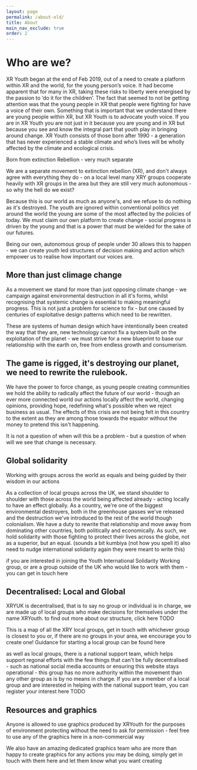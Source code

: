 ```yaml
---
layout: page
permalink: /about-old/
title: About
main_nav_exclude: true
order: 2
---
```


# Who are we?

XR Youth began at the end of Feb 2019, out of a need to create a platform within XR and the world, for the young person’s voice.
It had become apparent that for many in XR, taking these risks to liberty were energised by the passion to ‘do it for the children’. The fact that seemed to not be getting attention was that the young people in XR that people were fighting for have a voice of their own.
Something that is important that we understand there are young people within XR, but XR Youth is to advocate youth voice. If you are in XR Youth you are not just in it because you are young and in XR but because you see and know the integral part that youth play in bringing around change.
XR Youth consists of those born after 1990 - a generation that has never experienced a stable climate and who’s lives will be wholly affected by the climate and ecological crisis.

Born from extinction Rebellion - very much separate

We are a separate movement to extinction rebellion (XR), and don't always agree with everything they do - on a local level many XRY groups cooperate heavily with XR groups in the area but they are still very much autonomous - so why the hell do we exist?

Because this is our world as much as anyone's, and we refuse to do nothing as it's destroyed. The youth are ignored within conventional politics yet around the world the young are some of the most affected by the policies of today. We must claim our own platform to create change - social progress is driven by the young and that is a power that must be wielded for the sake of our futures.

Being our own, autonomous group of people under 30 allows this to happen - we can create youth led structures of decision making and action which empower us to realise how important our voices are.

## More than just climage change

As a movement we stand for more than just opposing climate change - we campaign against environmental destruction in all it's forms, whilst recognising that systemic change is essential to making meaningful progress. This is not just a problem for science to fix - but one caused by centuries of exploitative design patterns which need to be rewritten.

These are systems of human design which have intentionally been created the way that they are, new technology cannot fix a system built on the exploitation of the planet - we must strive for a new blueprint to base our relationship with the earth on, free from endless growth and consumerism.

## The game is rigged, it's destroying our planet, we need to rewrite the rulebook.

We have the power to force change, as young people creating communities we hold the ability to radically affect the future of our world - though an ever more connected world our actions locally affect the world, changing opinions, providing hope, redefining what's possible when we reject business as usual. The effects of this crisis are not being felt in this country to the extent as they are among those towards the equator without the money to pretend this isn't happening.

It is not a question of when will this be a problem - but a question of when will we see that change is necessary.

## Global solidarity

Working with groups across the world as equals and being guided by their wisdom in our actions

As a collection of local groups across the UK, we stand shoulder to shoulder with those across the world being affected already - acting locally to have an effect globally. As a country, we're one of the biggest environmental destroyers, both in the greenhouse gasses we've released and the destruction we've introduced to the rest of the world though colonialism. We have a duty to rewrite that relationship and move away from dominating other countries, both politically and economically. As such, we hold solidarity with those fighting to protect their lives across the globe, not as a superior, but an equal. (sounds a bit kumbiya (not how you spell it) also need to nudge international solidarity again they were meant to write this)

if you are interested in joining the Youth International Solidarity Working group, or are a group outside of the UK who would like to work with them - you can get in touch here

## Decentralised: Local and Global

XRYUK is decentralised, that is to say no group or individual is in charge, we are made up of local groups who make decisions for themselves under the name XRYouth. to find out more about our structure, click here TODO

This is a map of all the XRY local groups, get in touch with whichever group is closest to you or, if there are no groups in your area, we encourage you to create one! Guidance for starting a local group can be found here

as well as local groups, there is a national support team, which helps support regonal efforts with the few things that can't be fully decentralised - such as national social media accounts or ensuring this website stays operational - this group has no more authority within the movement than any other group as is by no means in charge. If you are a member of a local group and are interested in helping with the national support team, you can register your interest here TODO

## Resources and graphics

Anyone is allowed to use graphics produced by XRYouth for the purposes of environment protecting without the need to ask for permission - feel free to use any of the graphics here in a non-commercial way

We also have an amazing dedicated graphics team who are more than happy to create graphics for any actions you may be doing, simply get in touch with them here and let them know what you want creating
